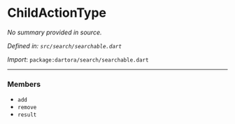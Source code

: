 # ChildActionType

_No summary provided in source._

_Defined in: `src/search/searchable.dart`_

_Import_: `package:dartora/search/searchable.dart`

---

### Members

- `add`
- `remove`
- `result`